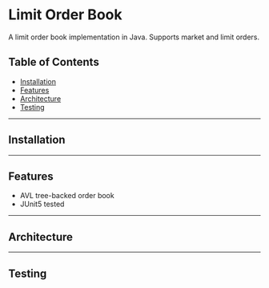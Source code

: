 # Limit Order Book

A limit order book implementation in Java.
Supports market and limit orders.

## Table of Contents

- [Installation](#installation)
- [Features](#features)
- [Architecture](#architecture)
- [Testing](#testing)

---

## Installation

---

## Features

- AVL tree-backed order book
- JUnit5 tested

---

## Architecture

---

## Testing
